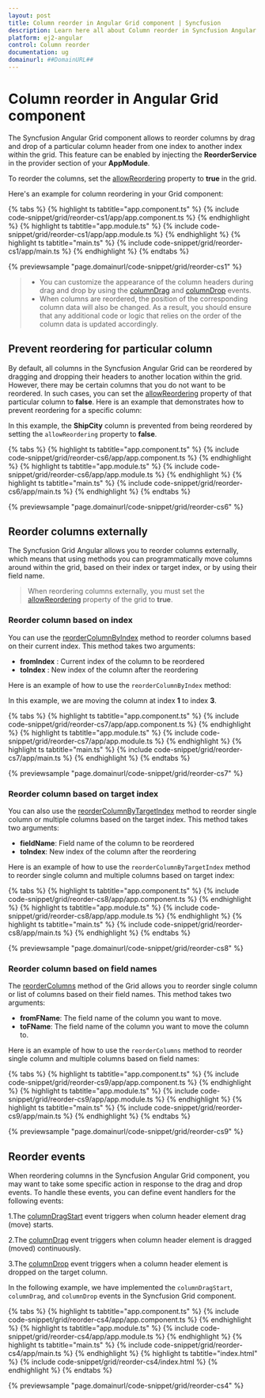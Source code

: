 ```yaml
---
layout: post
title: Column reorder in Angular Grid component | Syncfusion
description: Learn here all about Column reorder in Syncfusion Angular Grid component of Syncfusion Essential JS 2 and more.
platform: ej2-angular
control: Column reorder 
documentation: ug
domainurl: ##DomainURL##
---
```


# Column reorder in Angular Grid component

The Syncfusion Angular Grid component allows to reorder columns by drag and drop of a particular column header from one index to another index within the grid. This feature can be enabled by injecting the **ReorderService** in the provider section of your **AppModule**.

To reorder the columns, set the [allowReordering](https://ej2.syncfusion.com/angular/documentation/api/grid/#allowreordering) property to **true** in the grid.

Here's an example for column reordering in your Grid component:

{% tabs %}
{% highlight ts tabtitle="app.component.ts" %}
{% include code-snippet/grid/reorder-cs1/app/app.component.ts %}
{% endhighlight %}
{% highlight ts tabtitle="app.module.ts" %}
{% include code-snippet/grid/reorder-cs1/app/app.module.ts %}
{% endhighlight %}
{% highlight ts tabtitle="main.ts" %}
{% include code-snippet/grid/reorder-cs1/app/main.ts %}
{% endhighlight %}
{% endtabs %}

{% previewsample "page.domainurl/code-snippet/grid/reorder-cs1" %}

>* You can customize the appearance of the column headers during drag and drop by using the [columnDrag](https://ej2.syncfusion.com/angular/documentation/api/grid/#columndrag) and [columnDrop](https://ej2.syncfusion.com/angular/documentation/api/grid/#columndrop) events.
>* When columns are reordered, the position of the corresponding column data will also be changed. As a result, you should ensure that any additional code or logic that relies on the order of the column data is updated accordingly.

## Prevent reordering for particular column

By default, all columns in the Syncfusion Angular Grid can be reordered by dragging and dropping their headers to another location within the grid. However, there may be certain columns that you do not want to be reordered. In such cases, you can set the [allowReordering](https://ej2.syncfusion.com/angular/documentation/api/grid/column/#allowreordering) property of that particular column to **false**. Here is an example that demonstrates how to prevent reordering for a specific column:

In this example, the **ShipCity** column is prevented from being reordered by setting the `allowReordering` property to **false**.

{% tabs %}
{% highlight ts tabtitle="app.component.ts" %}
{% include code-snippet/grid/reorder-cs6/app/app.component.ts %}
{% endhighlight %}
{% highlight ts tabtitle="app.module.ts" %}
{% include code-snippet/grid/reorder-cs6/app/app.module.ts %}
{% endhighlight %}
{% highlight ts tabtitle="main.ts" %}
{% include code-snippet/grid/reorder-cs6/app/main.ts %}
{% endhighlight %}
{% endtabs %}

{% previewsample "page.domainurl/code-snippet/grid/reorder-cs6" %}

## Reorder columns externally

The Syncfusion Grid Angular allows you to reorder columns externally, which means that using methods you can programmatically move columns around within the grid, based on their index or target index, or by using their field name.

> When reordering columns externally, you must set the [allowReordering](https://ej2.syncfusion.com/angular/documentation/api/grid/column/#allowreordering) property of the grid to **true**.

### Reorder column based on index

You can use the [reorderColumnByIndex](https://ej2.syncfusion.com/angular/documentation/api/grid/#reordercolumnbyindex) method to reorder columns based on their current index. This method takes two arguments:

* **fromIndex** : Current index of the column to be reordered
* **toIndex** : New index of the column after the reordering

Here is an example of how to use the `reorderColumnByIndex` method:

In this example, we are moving the column at index **1** to index **3**.

{% tabs %}
{% highlight ts tabtitle="app.component.ts" %}
{% include code-snippet/grid/reorder-cs7/app/app.component.ts %}
{% endhighlight %}
{% highlight ts tabtitle="app.module.ts" %}
{% include code-snippet/grid/reorder-cs7/app/app.module.ts %}
{% endhighlight %}
{% highlight ts tabtitle="main.ts" %}
{% include code-snippet/grid/reorder-cs7/app/main.ts %}
{% endhighlight %}
{% endtabs %}

{% previewsample "page.domainurl/code-snippet/grid/reorder-cs7" %}

### Reorder column based on target index

You can also use the [reorderColumnByTargetIndex](https://ej2.syncfusion.com/angular/documentation/api/grid/#reordercolumnbytargetindex) method to reorder single column or multiple columns based on the target index. This method takes two arguments:

* **fieldName**: Field name of the column to be reordered
* **toIndex**: New index of the column after the reordering

Here is an example of how to use the `reorderColumnByTargetIndex` method to reorder single column and multiple columns based on target index:

{% tabs %}
{% highlight ts tabtitle="app.component.ts" %}
{% include code-snippet/grid/reorder-cs8/app/app.component.ts %}
{% endhighlight %}
{% highlight ts tabtitle="app.module.ts" %}
{% include code-snippet/grid/reorder-cs8/app/app.module.ts %}
{% endhighlight %}
{% highlight ts tabtitle="main.ts" %}
{% include code-snippet/grid/reorder-cs8/app/main.ts %}
{% endhighlight %}
{% endtabs %}

{% previewsample "page.domainurl/code-snippet/grid/reorder-cs8" %}

### Reorder column based on field names

The [reorderColumns](https://ej2.syncfusion.com/angular/documentation/api/grid/#reordercolumns) method of the Grid allows you to reorder single column or list of columns based on their field names. This method takes two arguments: 

* **fromFName**: The field name of the column you want to move.
* **toFName**: The field name of the column you want to move the column to.

Here is an example of how to use the `reorderColumns` method to reorder single column and multiple columns based on field names:

{% tabs %}
{% highlight ts tabtitle="app.component.ts" %}
{% include code-snippet/grid/reorder-cs9/app/app.component.ts %}
{% endhighlight %}
{% highlight ts tabtitle="app.module.ts" %}
{% include code-snippet/grid/reorder-cs9/app/app.module.ts %}
{% endhighlight %}
{% highlight ts tabtitle="main.ts" %}
{% include code-snippet/grid/reorder-cs9/app/main.ts %}
{% endhighlight %}
{% endtabs %}

{% previewsample "page.domainurl/code-snippet/grid/reorder-cs9" %}

## Reorder events

When reordering columns in the Syncfusion Angular Grid component, you may want to take some specific action in response to the drag and drop events. To handle these events, you can define event handlers for the following events:

1.The [columnDragStart](https://ej2.syncfusion.com/angular/documentation/api/grid/#columndragstart) event triggers when column header element drag (move) starts.

2.The [columnDrag](https://ej2.syncfusion.com/angular/documentation/api/grid/#columndrag) event triggers when column header element is dragged (moved) continuously.

3.The [columnDrop](https://ej2.syncfusion.com/angular/documentation/api/grid/#columndrop) event triggers when a column header element is dropped on the target column.

In the following example, we have implemented the `columnDragStart`, `columnDrag`, and `columnDrop` events in the Syncfusion Grid component.

{% tabs %}
{% highlight ts tabtitle="app.component.ts" %}
{% include code-snippet/grid/reorder-cs4/app/app.component.ts %}
{% endhighlight %}
{% highlight ts tabtitle="app.module.ts" %}
{% include code-snippet/grid/reorder-cs4/app/app.module.ts %}
{% endhighlight %}
{% highlight ts tabtitle="main.ts" %}
{% include code-snippet/grid/reorder-cs4/app/main.ts %}
{% endhighlight %}
{% highlight ts tabtitle="index.html" %}
{% include code-snippet/grid/reorder-cs4/index.html %}
{% endhighlight %}
{% endtabs %}

{% previewsample "page.domainurl/code-snippet/grid/reorder-cs4" %}